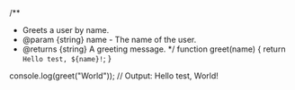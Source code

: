 /**
 * Greets a user by name.
 * @param {string} name - The name of the user.
 * @returns {string} A greeting message.
 */
function greet(name) {
    return `Hello test, ${name}!`;
}

console.log(greet("World")); // Output: Hello test, World!